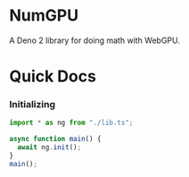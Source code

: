 # NumGPU
A Deno 2 library for doing math with WebGPU.

# Quick Docs

### Initializing
```typescript
import * as ng from "./lib.ts";

async function main() {
  await ng.init();
}
main();
```
